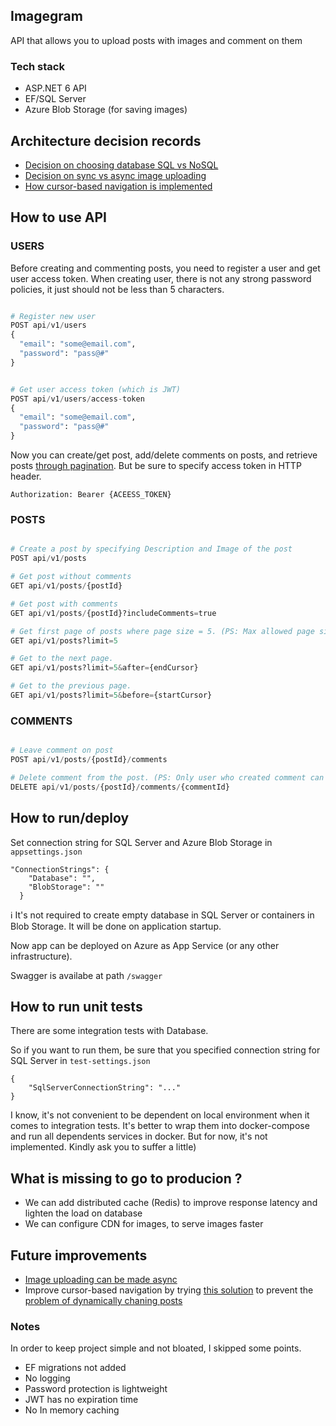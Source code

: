 ## Imagegram

API that allows you to upload posts with images and comment on them

### Tech stack
- ASP.NET 6 API  
- EF/SQL Server 
- Azure Blob Storage (for saving images)

## Architecture decision records
- [Decision on choosing database SQL vs NoSQL](https://github.com/shamil-sadigov/Imagegram/blob/master/docs/Decision%20on%20Database.SQL%20vs%20NoSQL.md)
- [Decision on sync vs async image uploading](https://github.com/shamil-sadigov/Imagegram/blob/master/docs/Decision%20on%20sync%20vs%20async%20image%20uploading.md)
- [How cursor-based navigation is implemented](https://github.com/shamil-sadigov/Imagegram/blob/master/docs/Decision%20on%20cursor-based-navigation.md)


## How to use API

### USERS

Before creating and commenting posts, you need to register a user and get user access token. 
When creating user, there is not any strong password policies, it just should not be less than 5 characters.

```py

# Register new user
POST api/v1/users
{
  "email": "some@email.com",
  "password": "pass@#"
}


# Get user access token (which is JWT)
POST api/v1/users/access-token
{
  "email": "some@email.com",
  "password": "pass@#"
}

```

Now you can create/get post, add/delete comments on posts, and retrieve posts [through pagination](https://github.com/shamil-sadigov/Imagegram/blob/master/docs/Decision%20on%20cursor-based-navigation.md#how-it-works). 
But be sure to specify access token in HTTP header.

`Authorization: Bearer {ACEESS_TOKEN}`


### POSTS

```py

# Create a post by specifying Description and Image of the post
POST api/v1/posts  

# Get post without comments
GET api/v1/posts/{postId} 

# Get post with comments
GET api/v1/posts/{postId}?includeComments=true

# Get first page of posts where page size = 5. (PS: Max allowed page size is 50)
GET api/v1/posts?limit=5 

# Get to the next page.
GET api/v1/posts?limit=5&after={endCursor}

# Get to the previous page.
GET api/v1/posts?limit=5&before={startCursor}

```

### COMMENTS

```py

# Leave comment on post
POST api/v1/posts/{postId}/comments

# Delete comment from the post. (PS: Only user who created comment can delete it)
DELETE api/v1/posts/{postId}/comments/{commentId}

```

## How to run/deploy

Set connection string for SQL Server and Azure Blob Storage in `appsettings.json`


```
"ConnectionStrings": {
    "Database": "",
    "BlobStorage": ""
  }
```

ℹ️ It's not required to create empty database in SQL Server or containers in Blob Storage. It will be done on application startup. 

Now app can be deployed on Azure as App Service (or any other infrastructure).

Swagger is availabe at path `/swagger`

## How to run unit tests

There are some integration tests with Database.

So if you want to run them, be sure that you specified connection string for SQL Server in `test-settings.json`

```
{
    "SqlServerConnectionString": "..."
}
```

I know, it's not convenient to be dependent on local environment when it comes to integration tests. 
It's better to wrap them into docker-compose and run all dependents services in docker. 
But for now, it's not implemented. Kindly ask you to suffer a little)

## What is missing to go to producion ?
- We can add distributed cache (Redis) to improve response latency and lighten the load on database
- We can configure CDN for images, to serve images faster

## Future improvements
- [Image uploading can be made async](https://github.com/shamil-sadigov/Imagegram/blob/master/docs/Decision%20on%20sync%20vs%20async%20image%20uploading.md#asynchronous-approach-with-websockets)
- Improve cursor-based navigation by trying [this solution](https://phauer.com/2017/web-api-pagination-continuation-token/) to prevent the [problem of dynamically chaning posts](https://github.com/shamil-sadigov/Imagegram/blob/master/docs/Decision%20on%20cursor-based-navigation.md#problem)


### Notes

In order to keep project simple and not bloated, I skipped some points.

- EF migrations not added
- No logging
- Password protection is lightweight
- JWT has no expiration time
- No In memory caching

